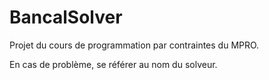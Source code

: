 # BancalSolver

Projet du cours de programmation par contraintes du MPRO.

En cas de problème, se référer au nom du solveur.
